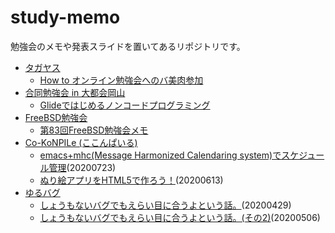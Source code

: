 # study-memo
勉強会のメモや発表スライドを置いてあるリポジトリです。

 * [タガヤス](https://tagayas.connpass.com/)
   * [How to オンライン勉強会へのバ美肉参加](https://furandon-pig.github.io/study-memo/docs/tagayas/20200728.html)
 * [合同勉強会 in 大都会岡山](https://gbdaitokai.connpass.com/)
   * [Glideではじめるノンコードプログラミング](https://furandon-pig.github.io/study-memo/docs/zadrvnlt/20200725.html)
 * [FreeBSD勉強会](https://freebsdstudy.connpass.com/)
   * [第83回FreeBSD勉強会メモ](docs/FreeBSDStudy/20200625.md)
 * [Co-KoNPILe (ここんぱいる)](https://cokonpile.connpass.com/)
   * [emacs+mhc(Message Harmonized Calendaring system)でスケジュール管理](docs/cokonpile/20200723.html)(20200723)
   * [ぬり絵アプリをHTML5で作ろう！](docs/cokonpile/20200613.html)(20200613)
 * [ゆるバグ](https://yurubug.connpass.com/)
   * [しょうもないバグでもえらい目に合うよという話。](docs/yurubug/20200429.html)(20200429)
   * [しょうもないバグでもえらい目に合うよという話。(その2)](docs/yurubug/20200506.html)(20200506)

